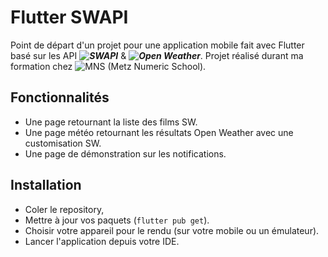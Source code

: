 # Flutter SWAPI

Point de départ d'un projet pour une application mobile fait avec Flutter basé sur les API ***![SWAPI](https://swapi.dev/)*** & ***![Open Weather](https://openweathermap.org/api)***.
Projet réalisé durant ma formation chez ![MNS](https://www.metz-numeric-school.fr/fr) (Metz Numeric School).

## Fonctionnalités
- Une page retournant la liste des films SW.
- Une page météo retournant les résultats Open Weather avec une customisation SW.
- Une page de démonstration sur les notifications.

## Installation

- Coler le repository, 
- Mettre à jour vos paquets (```flutter pub get```).
- Choisir votre appareil pour le rendu (sur votre mobile ou un émulateur).
- Lancer l'application depuis votre IDE.
